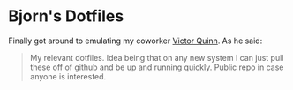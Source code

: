 Bjorn's Dotfiles
=======================

Finally got around to emulating my coworker [Victor Quinn](https://github.com/victorquinn). As he said:

> My relevant dotfiles. Idea being that on any new system I can just pull these off of github and be up and running quickly. Public repo in case anyone is interested.